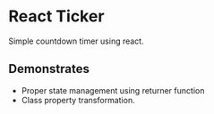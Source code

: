 # React Ticker

<p>Simple countdown timer using react.</p>

## Demonstrates

* Proper state management using returner function
* Class property transformation.
